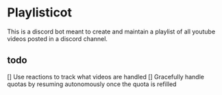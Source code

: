 # Playlisticot
This is a discord bot meant to create and maintain a playlist of all youtube videos posted in a discord channel.

## todo

[] Use reactions to track what videos are handled
[] Gracefully handle quotas by resuming autonomously once the quota is refilled
